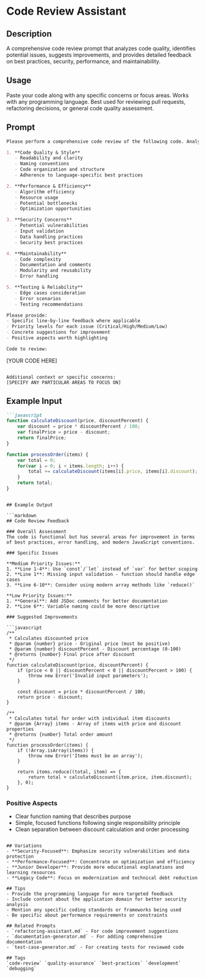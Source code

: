 # Code Review Assistant

## Description

A comprehensive code review prompt that analyzes code quality, identifies potential issues, suggests improvements, and provides detailed feedback on best practices, security, performance, and maintainability.

## Usage

Paste your code along with any specific concerns or focus areas. Works with any programming language. Best used for reviewing pull requests, refactoring decisions, or general code quality assessment.

## Prompt

```markdown
Please perform a comprehensive code review of the following code. Analyze it for:

1. **Code Quality & Style**
   - Readability and clarity
   - Naming conventions
   - Code organization and structure
   - Adherence to language-specific best practices

2. **Performance & Efficiency**
   - Algorithm efficiency
   - Resource usage
   - Potential bottlenecks
   - Optimization opportunities

3. **Security Concerns**
   - Potential vulnerabilities
   - Input validation
   - Data handling practices
   - Security best practices

4. **Maintainability**
   - Code complexity
   - Documentation and comments
   - Modularity and reusability
   - Error handling

5. **Testing & Reliability**
   - Edge cases consideration
   - Error scenarios
   - Testing recommendations

Please provide:
- Specific line-by-line feedback where applicable
- Priority levels for each issue (Critical/High/Medium/Low)
- Concrete suggestions for improvement
- Positive aspects worth highlighting

Code to review:
```

[YOUR CODE HERE]

```

Additional context or specific concerns:
[SPECIFY ANY PARTICULAR AREAS TO FOCUS ON]
```

## Example Input

```markdown
```javascript
function calculateDiscount(price, discountPercent) {
    var discount = price * discountPercent / 100;
    var finalPrice = price - discount;
    return finalPrice;
}

function processOrder(items) {
    var total = 0;
    for(var i = 0; i < items.length; i++) {
        total += calculateDiscount(items[i].price, items[i].discount);
    }
    return total;
}
```

```

## Example Output

```markdown
## Code Review Feedback

### Overall Assessment
The code is functional but has several areas for improvement in terms of best practices, error handling, and modern JavaScript conventions.

### Specific Issues

**Medium Priority Issues:**
1. **Line 1-4**: Use `const`/`let` instead of `var` for better scoping
2. **Line 1**: Missing input validation - function should handle edge cases
3. **Line 6-10**: Consider using modern array methods like `reduce()`

**Low Priority Issues:**
1. **General**: Add JSDoc comments for better documentation
2. **Line 6**: Variable naming could be more descriptive

### Suggested Improvements

```javascript
/**
 * Calculates discounted price
 * @param {number} price - Original price (must be positive)
 * @param {number} discountPercent - Discount percentage (0-100)
 * @returns {number} Final price after discount
 */
function calculateDiscount(price, discountPercent) {
    if (price < 0 || discountPercent < 0 || discountPercent > 100) {
        throw new Error('Invalid input parameters');
    }
    
    const discount = price * discountPercent / 100;
    return price - discount;
}

/**
 * Calculates total for order with individual item discounts
 * @param {Array} items - Array of items with price and discount properties
 * @returns {number} Total order amount
 */
function processOrder(items) {
    if (!Array.isArray(items)) {
        throw new Error('Items must be an array');
    }
    
    return items.reduce((total, item) => {
        return total + calculateDiscount(item.price, item.discount);
    }, 0);
}
```

### Positive Aspects

- Clear function naming that describes purpose
- Simple, focused functions following single responsibility principle
- Clean separation between discount calculation and order processing

```

## Variations
- **Security-Focused**: Emphasize security vulnerabilities and data protection
- **Performance-Focused**: Concentrate on optimization and efficiency
- **Junior Developer**: Provide more educational explanations and learning resources
- **Legacy Code**: Focus on modernization and technical debt reduction

## Tips
- Provide the programming language for more targeted feedback
- Include context about the application domain for better security analysis
- Mention any specific coding standards or frameworks being used
- Be specific about performance requirements or constraints

## Related Prompts
- `refactoring-assistant.md` - For code improvement suggestions
- `documentation-generator.md` - For adding comprehensive documentation
- `test-case-generator.md` - For creating tests for reviewed code

## Tags
`code-review` `quality-assurance` `best-practices` `development` `debugging`
